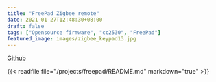```yaml
---
title: "FreePad Zigbee remote"
date: 2021-01-27T12:48:30+08:00
draft: false
tags: ["Opensource firmware", "cc2530", "FreePad"]
featured_image: images/zigbee_keypad13.jpg
---
```

[Github](https://github.com/diyruz/freepad)

{{< readfile file="/projects/freepad/README.md" markdown="true" >}}


